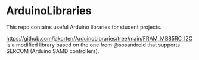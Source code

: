 # ArduinoLibraries

This repo contains useful Arduino libraries for student projects.

https://github.com/jakorten/ArduinoLibraries/tree/main/FRAM_MB85RC_I2C is a modified library based on the one from @sosandroid that supports SERCOM (Arduino SAMD controllers).
